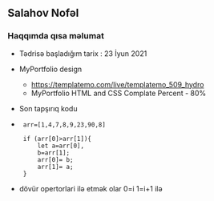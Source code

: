    
## Salahov Nofəl

### Haqqımda qısa məlumat

* Tədrisə başladığım tarix : 23 İyun 2021
-  MyPortfolio design
    - https://templatemo.com/live/templatemo_509_hydro
    - MyPortfolio HTML and CSS Complate Percent - 80%

- Son tapşırıq kodu
-  ```
    arr=[1,4,7,8,9,23,90,8]
    
    if (arr[0]>arr[1]){
        let a=arr[0],
        b=arr[1];
        arr[0]= b;
        arr[1]= a;
    }
    ```

 - dövür opertorlari ilə etmək olar 0=i 1=i+1 ilə 